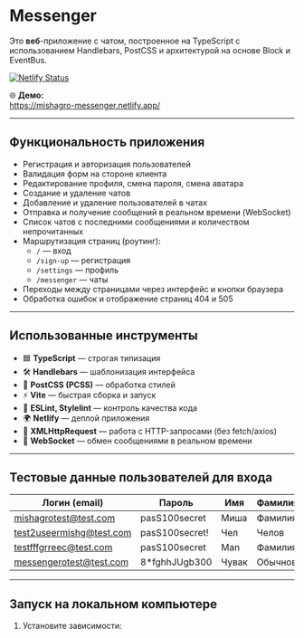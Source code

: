 # Messenger

Это **веб**-приложение с чатом, построенное на TypeScript с использованием Handlebars, PostCSS и архитектурой на основе Block и EventBus.

[![Netlify Status](https://api.netlify.com/api/v1/badges/c909ca8a-db4c-4137-a796-81a21b20bb86/deploy-status)](https://app.netlify.com/sites/mishagro-messenger/deploys)

🌐 **Демо:**  
https://mishagro-messenger.netlify.app/

---

## **Функциональность приложения**

- Регистрация и авторизация пользователей
- Валидация форм на стороне клиента
- Редактирование профиля, смена пароля, смена аватара
- Создание и удаление чатов
- Добавление и удаление пользователей в чатах
- Отправка и получение сообщений в реальном времени (WebSocket)
- Список чатов с последними сообщениями и количеством непрочитанных
- Маршрутизация страниц (роутинг):  
  - `/` — вход  
  - `/sign-up` — регистрация  
  - `/settings` — профиль  
  - `/messenger` — чаты
- Переходы между страницами через интерфейс и кнопки браузера
- Обработка ошибок и отображение страниц 404 и 505

---

## **Использованные инструменты**

- 🟦 **TypeScript** — строгая типизация
- 🛠️ **Handlebars** — шаблонизация интерфейса
- 🎨 **PostCSS (PCSS)** — обработка стилей
- ⚡ **Vite** — быстрая сборка и запуск
- 🧹 **ESLint, Stylelint** — контроль качества кода
- 🌍 **Netlify** — деплой приложения
- 📡 **XMLHttpRequest** — работа с HTTP-запросами (без fetch/axios)
- 🔄 **WebSocket** — обмен сообщениями в реальном времени

---

## **Тестовые данные пользователей для входа**

| Логин (email)              | Пароль           | Имя      | Фамилия   | Телефон         | id    |
|----------------------------|------------------|----------|-----------|-----------------|-------|
| mishagrotest@test.com      | pasS100secret    | Миша     | Фамилия   | +902453454354   |       |
| test2useermishg@test.com   | pasS100secret!   | Чел      | Челов     | 9024539543200   |       |
| testfffgrreec@test.com     | pasS100secret    | Man      | Фамилия   | 9024534543200   | 4199  |
| messengerotest@test.com    | 8*fghhJUgb300    | Чувак    | Обычнов   | 9245694866289   |       |

---

## **Запуск на локальном компьютере**

1. Установите зависимости: